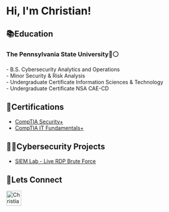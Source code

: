 <h1>Hi, I'm Christian!</h1>

<h2>📚Education</h2>
    <h3>The Pennsylvania State University🔵⚪️</h3>
        - B.S. Cybersecurity Analytics and Operations<br/>
        - Minor Security & Risk Analysis<br/>
        - Undergraduate Certificate Information Sciences & Technology<br/>
        - Undergraduate Certificate NSA CAE-CD<br/>

<h2>📝Certifications</h2>

- [CompTIA Security+](https://www.credly.com/badges/26e3a6dd-1b4a-4104-8b38-a5701a76f2b2/linked_in_profile) <br/>
- [CompTIA IT Fundamentals+](https://www.credly.com/badges/ac2239e9-6529-4190-927d-e1b22ee46208/linked_in_profile)
  
<h2>👨‍💻Cybersecurity Projects</h2>

- [SIEM Lab - Live RDP Brute Force](https://github.com/csanchez119/SIEM-Lab)


<h2>🤝Lets Connect</h2>

[<img align="left" alt="ChristianSanchez | LinkedIn" width="40px" src="https://cdn.jsdelivr.net/npm/simple-icons@v3/icons/linkedin.svg" />][linkedin]

[linkedin]: https://www.linkedin.com/in/christiansanchez19/
